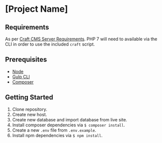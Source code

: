 # [Project Name]

## Requirements

As per [Craft CMS Server Requirements](https://github.com/craftcms/docs/blob/v3/en/requirements.md). PHP 7 will need to available via the CLI in order to use the included `craft` script.

## Prerequisites

- [Node](https://nodejs.org/en/)
- [Gulp CLI](https://github.com/gulpjs/gulp-cli)
- [Composer](https://getcomposer.org/)

## Getting Started

1. Clone repository.
2. Create new host.
2. Create new database and import database from live site.
3. Install composer dependencies via `$ composer install`.
4. Create a new `.env` file from `.env.example`.
5. Install npm dependencies via `$ npm install`.